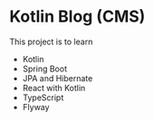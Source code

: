 # Kotlin Blog (CMS)

This project is to learn 

* Kotlin
* Spring Boot
* JPA and Hibernate
* React with Kotlin
* TypeScript
* Flyway

